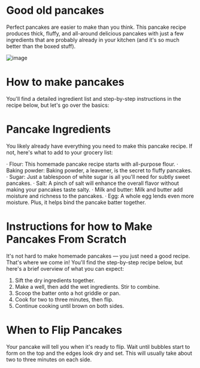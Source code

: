 # Good old pancakes

Perfect pancakes are easier to make than you think. This pancake recipe produces thick, fluffy,
and all-around delicious pancakes with just a few ingredients that are probably already in your 
kitchen (and it's so much better than the boxed stuff).

![image](https://github.com/user-attachments/assets/9ace98f1-cfd0-49bf-9133-e66b134b0fa0)

# How to make pancakes

You'll find a detailed ingredient list and step-by-step instructions in the recipe below, 
but let's go over the basics:

# Pancake Ingredients

You likely already have everything you need to make this pancake recipe. If not, here's what to add to your grocery list:

· Flour: This homemade pancake recipe starts with all-purpose flour.
· Baking powder: Baking powder, a leavener, is the secret to fluffy pancakes.
· Sugar: Just a tablespoon of white sugar is all you'll need for subtly sweet pancakes.
· Salt: A pinch of salt will enhance the overall flavor without making your pancakes taste salty.
· Milk and butter: Milk and butter add moisture and richness to the pancakes.
· Egg: A whole egg lends even more moisture. Plus, it helps bind the pancake batter together.

# Instructions for how to Make Pancakes From Scratch

It's not hard to make homemade pancakes — you just need a good recipe. That's where we come in! 
You'll find the step-by-step recipe below, but here's a brief overview of what you can expect:

1. Sift the dry ingredients together.
2. Make a well, then add the wet ingredients. Stir to combine.
3. Scoop the batter onto a hot griddle or pan.
4. Cook for two to three minutes, then flip.
5. Continue cooking until brown on both sides.

# When to Flip Pancakes

Your pancake will tell you when it's ready to flip. Wait until bubbles start to form on the top and the edges look dry and set. 
This will usually take about two to three minutes on each side.
